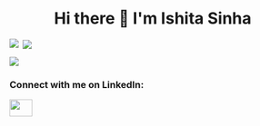 <h1 align="center">Hi there 👋  I'm Ishita Sinha</h1>
<p><img align="left" src="https://github-readme-stats.vercel.app/api/top-langs?username=ishitasinha8&theme=default&show_icons=true"></p>

<p>&nbsp;<img align="center" src="https://github-readme-stats.vercel.app/api?username=ishitasinha8&show_icons=true&locale=en"></p>

<p><img align="center" src="https://github-readme-streak-stats.herokuapp.com/?user=ishitasinha8&"></p>

<h3 align="left">Connect with me on LinkedIn: </h3> <a href="https://www.linkedin.com/in/ishita-sinha-015295249/" target="blank"><img align="center" src="https://raw.githubusercontent.com/rahuldkjain/github-profile-readme-generator/master/src/images/icons/Social/linked-in-alt.svg" height="30" width="40" /></a>
